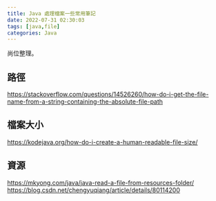 ```yaml
---
title: Java 處理檔案一些常用筆記
date: 2022-07-31 02:30:03
tags: [java,file]
categories: Java
---
```


尚位整理。

<!--more-->

## 路徑
https://stackoverflow.com/questions/14526260/how-do-i-get-the-file-name-from-a-string-containing-the-absolute-file-path

## 檔案大小
https://kodejava.org/how-do-i-create-a-human-readable-file-size/


## 資源
https://mkyong.com/java/java-read-a-file-from-resources-folder/
https://blog.csdn.net/chengyuqiang/article/details/80114200
